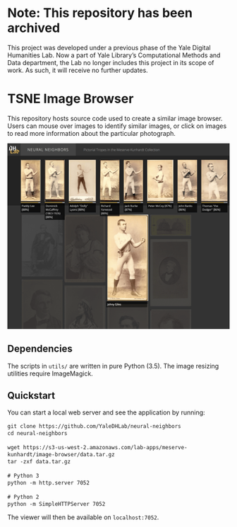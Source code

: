 # Note: This repository has been archived
This project was developed under a previous phase of the Yale Digital Humanities Lab. Now a part of Yale Library’s Computational Methods and Data department, the Lab no longer includes this project in its scope of work. As such, it will receive no further updates.


# TSNE Image Browser

This repository hosts source code used to create a similar image browser. Users can mouse over images to identify similar images, or click on images to read more information about the particular photograph.

![App preview](/assets/images/preview.png?raw=true)

## Dependencies

The scripts in `utils/` are written in pure Python (3.5). The image resizing utilities require ImageMagick.

## Quickstart

You can start a local web server and see the application by running:

```
git clone https://github.com/YaleDHLab/neural-neighbors
cd neural-neighbors

wget https://s3-us-west-2.amazonaws.com/lab-apps/meserve-kunhardt/image-browser/data.tar.gz
tar -zxf data.tar.gz

# Python 3
python -m http.server 7052

# Python 2
python -m SimpleHTTPServer 7052
```

The viewer will then be available on `localhost:7052`.
